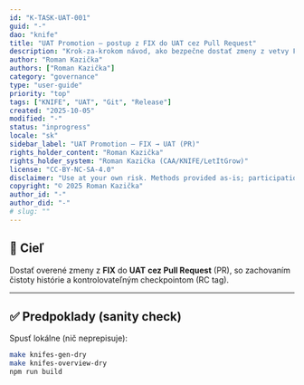 ```yaml
---
id: "K-TASK-UAT-001"
guid: "-"
dao: "knife"
title: "UAT Promotion – postup z FIX do UAT cez Pull Request"
description: "Krok-za-krokom návod, ako bezpečne dostať zmeny z vetvy FIX do UAT cez PR, vrátane kontroly buildov, CSV snapshotu a tagovania RC."
author: "Roman Kazička"
authors: ["Roman Kazička"]
category: "governance"
type: "user-guide"
priority: "top"
tags: ["KNIFE", "UAT", "Git", "Release"]
created: "2025-10-05"
modified: "-"
status: "inprogress"
locale: "sk"
sidebar_label: "UAT Promotion – FIX → UAT (PR)"
rights_holder_content: "Roman Kazička"
rights_holder_system: "Roman Kazička (CAA/KNIFE/LetItGrow)"
license: "CC-BY-NC-SA-4.0"
disclaimer: "Use at your own risk. Methods provided as-is; participation is voluntary and context-aware."
copyright: "© 2025 Roman Kazička"
author_id: "-"
author_did: "-"
# slug: ""
---
```


## 🎯 Cieľ
Dostať overené zmeny z **FIX** do **UAT** **cez Pull Request** (PR), so zachovaním čistoty histórie a kontrolovateľným checkpointom (RC tag).

---

## ✅ Predpoklady (sanity check)
Spusť lokálne (nič neprepisuje):
```bash
make knifes-gen-dry
make knifes-overview-dry
npm run build
